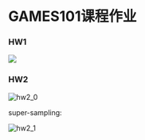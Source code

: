 # GAMES101课程作业

### HW1

![](/home/txtxj/Code/GitProject/GAMES101/Picture/hw1_0.png)

### HW2

![hw2_0](/home/txtxj/Code/GitProject/GAMES101/Picture/hw2_0.png)

super-sampling:

![hw2_1](/home/txtxj/Code/GitProject/GAMES101/Picture/hw2_1.png)
